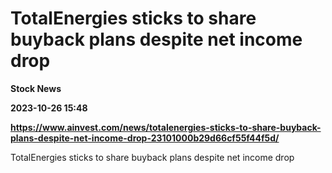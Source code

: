 # TotalEnergies sticks to share buyback plans despite net income drop
**Stock News**

**2023-10-26 15:48**

**https://www.ainvest.com/news/totalenergies-sticks-to-share-buyback-plans-despite-net-income-drop-23101000b29d66cf55f44f5d/**

TotalEnergies sticks to share buyback plans despite net income drop